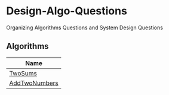 # Design-Algo-Questions

Organizing Algorithms Questions and System Design Questions

## Algorithms

| Name |
| --
| [TwoSums](./algo/TwoSums.md) |
| [AddTwoNumbers](./algo/AddTwoNumbers.md)|
